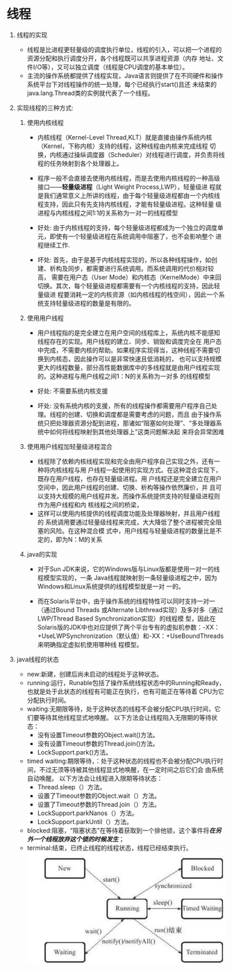 # 线程

1. 线程的实现
    - 线程是比进程更轻量级的调度执行单位，线程的引入，可以把一个进程的资源分配和执行调度分开，各个线程既可以共享进程资源（内存
    地址、文件I/O等），又可以独立调度（线程是CPU调度的基本单位）。
    - 主流的操作系统都提供了线程实现，Java语言则提供了在不同硬件和操作系统平台下对线程操作的统一处理，每个已经执行start()且还
    未结束的java.lang.Thread类的实例就代表了一个线程。

2. 实现线程的三种方式:
    1. 使用内核线程
       - 内核线程（Kernel-Level Thread,KLT）就是直接由操作系统内核（Kernel，下称内核）支持的线程，这种线程由内核来完成线程
         切换，内核通过操纵调度器（Scheduler）对线程进行调度，并负责将线程的任务映射到各个处理器上。

       - 程序一般不会直接去使用内核线程，而是去使用内核线程的一种高级接口——**轻量级进程**（Light Weight Process,LWP），轻量级进
         程就是我们通常意义上所讲的线程，由于每个轻量级进程都由一个内核线程支持，因此只有先支持内核线程，才能有轻量级进程。这种轻量
         级进程与内核线程之间1:1的关系称为一对一的线程模型

       - 好处:
            由于内核线程的支持，每个轻量级进程都成为一个独立的调度单元，即使有一个轻量级进程在系统调用中阻塞了，也不会影响整个
         进程继续工作.
       - 坏处:
            首先，由于是基于内核线程实现的，所以各种线程操作，如创建、析构及同步，都需要进行系统调用。而系统调用的代价相对较高，
         需要在用户态（User Mode）和内核态（KernelMode）中来回切换。其次，每个轻量级进程都需要有一个内核线程的支持，因此轻量级进
         程要消耗一定的内核资源（如内核线程的栈空间），因此一个系统支持轻量级进程的数量是有限的。

    2. 使用用户线程

         - 用户线程指的是完全建立在用户空间的线程库上，系统内核不能感知线程存在的实现。用户线程的建立、同步、销毁和调度完全在
         用户态中完成，不需要内核的帮助。如果程序实现得当，这种线程不需要切换到内核态，因此操作可以是非常快速且低消耗的，
         也可以支持规模更大的线程数量，部分高性能数据库中的多线程就是由用户线程实现的。这种进程与用户线程之间1：N的关系称为一对多
         的线程模型

         - 好处:
            不需要系统内核支援

         - 坏处:
            没有系统内核的支援，所有的线程操作都需要用户程序自己处理。线程的创建、切换和调度都是需要考虑的问题，而且
         由于操作系统只把处理器资源分配到进程，那诸如“阻塞如何处理”、“多处理器系统中如何将线程映射到其他处理器上”这类问题解决起
         来将会异常困难

    3. 使用用户线程加轻量级进程混合

         - 线程除了依赖内核线程实现和完全由用户程序自己实现之外，还有一种将内核线程与用
            户线程一起使用的实现方式。在这种混合实现下，既存在用户线程，也存在轻量级进程。用
            户线程还是完全建立在用户空间中，因此用户线程的创建、切换、析构等操作依然廉价，并
            且可以支持大规模的用户线程并发。而操作系统提供支持的轻量级进程则作为用户线程和内
            核线程之间的桥梁，
         - 这样可以使用内核提供的线程调度功能及处理器映射，并且用户线程的
            系统调用要通过轻量级线程来完成，大大降低了整个进程被完全阻塞的风险。在这种混合模
            式中，用户线程与轻量级进程的数量比是不定的，即为N：M的关系

    4. java的实现
       - 对于Sun JDK来说，它的Windows版与Linux版都是使用一对一的线程模型实现的，一条
        Java线程就映射到一条轻量级进程之中，因为Windows和Linux系统提供的线程模型就是一对
        一的。

       - 而在Solaris平台中，由于操作系统的线程特性可以同时支持一对一（通过Bound Threads
        或Alternate Libthread实现）及多对多（通过LWP/Thread Based Synchronization实现）的线程模
        型，因此在Solaris版的JDK中也对应提供了两个平台专有的虚拟机参数：-XX：
        +UseLWPSynchronization（默认值）和-XX：+UseBoundThreads来明确指定虚拟机使用哪种线
        程模型。
        
3. java线程的状态

    - new:新建，创建后尚未启动的线程处于这种状态。
    - running:运行，Runable包括了操作系统线程状态中的Running和Ready，也就是处于此状态的线程有可能正在执行，也有可能正在等待着
            CPU为它分配执行时间。
    - waiting:无期限等待，处于这种状态的线程不会被分配CPU执行时间，它们要等待其他线程显式地唤醒。
            以下方法会让线程陷入无限期的等待状态：
       - 没有设置Timeout参数的Object.wait()方法。
       - 没有设置Timeout参数的Thread.join()方法。
       - LockSupport.park()方法。
    - timed waiting:期限等待，：处于这种状态的线程也不会被分配CPU执行时间，不过无须等待被其他线程显式地唤醒，在一定时间之后它们会
            由系统自动唤醒。
            以下方法会让线程进入限期等待状态：
       - Thread.sleep（）方法。
       - 设置了Timeout参数的Object.wait（）方法。
       - 设置了Timeout参数的Thread.join（）方法。
       - LockSupport.parkNanos（）方法。
       - LockSupport.parkUntil（）方法。
    - blocked:阻塞，“阻塞状态”在等待着获取到一个排他锁，这个事件将***在另外一个线程放弃这个锁的时候发生***；
    - terminal:结束，已终止线程的线程状态，线程已经结束执行。
    ![Java线程状态](thread.png)

            